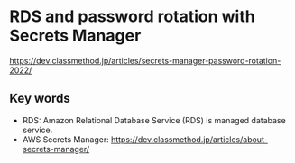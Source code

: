 # RDS and password rotation with Secrets Manager

https://dev.classmethod.jp/articles/secrets-manager-password-rotation-2022/

## Key words

- RDS: Amazon Relational Database Service (RDS) is managed database service.
- AWS Secrets Manager: https://dev.classmethod.jp/articles/about-secrets-manager/
